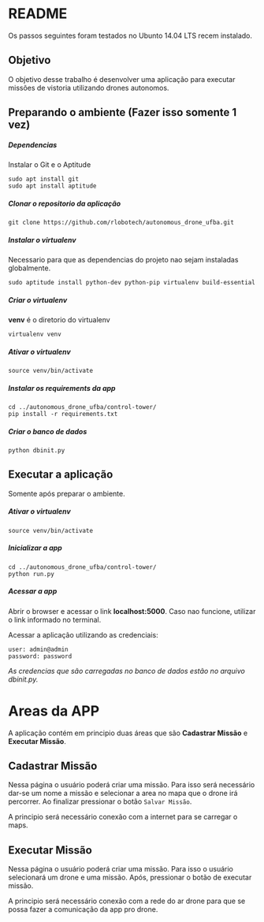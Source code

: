# README
Os passos seguintes foram testados no Ubunto 14.04 LTS recem instalado.


## Objetivo
O objetivo desse trabalho é desenvolver uma aplicação para executar missões de vistoria utilizando drones autonomos.


## Preparando o ambiente (Fazer isso somente 1 vez)
##### Dependencias
Instalar o Git e o Aptitude
```
sudo apt install git
sudo apt install aptitude
```

##### Clonar o repositorio da aplicação
```
git clone https://github.com/rlobotech/autonomous_drone_ufba.git
```

##### Instalar o virtualenv 
Necessario para que as dependencias do projeto nao sejam instaladas globalmente.
```
sudo aptitude install python-dev python-pip virtualenv build-essential
```

##### Criar o virtualenv
**venv** é o diretorio do virtualenv
```
virtualenv venv
```

##### Ativar o virtualenv
```
source venv/bin/activate
```

##### Instalar os requirements da app
```
cd ../autonomous_drone_ufba/control-tower/
pip install -r requirements.txt
```

##### Criar o banco de dados
```
python dbinit.py
```


## Executar a aplicação 
Somente após preparar o ambiente.

##### Ativar o virtualenv
```
source venv/bin/activate
```

##### Inicializar a app
```
cd ../autonomous_drone_ufba/control-tower/
python run.py
```

##### Acessar a app
Abrir o browser e acessar o link **localhost:5000**. 
Caso nao funcione, utilizar o link informado no terminal.

Acessar a aplicação utilizando as credenciais:
```
user: admin@admin
password: password
```
*As credencias que são carregadas no banco de dados estão no arquivo dbinit.py.*


# Areas da APP
A aplicação contém em principio duas áreas que são **Cadastrar Missão** e **Executar Missão**.

## Cadastrar Missão
Nessa página o usuário poderá criar uma missão.
Para isso será necessário dar-se um nome a missão e selecionar a area no mapa que o drone irá percorrer. 
Ao finalizar pressionar o botão `Salvar Missão`.

A principio será necessário conexão com a internet para se carregar o maps.

## Executar Missão
Nessa página o usuário poderá criar uma missão.
Para isso o usuário selecionará um drone e uma missão. Após, pressionar o botão de executar missão.

A principio será necessário conexão com a rede do ar drone para que se possa fazer a comunicação da app pro drone.



